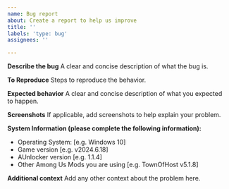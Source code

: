 ```yaml
---
name: Bug report
about: Create a report to help us improve
title: ''
labels: 'type: bug'
assignees: ''

---
```


**Describe the bug**
A clear and concise description of what the bug is.

**To Reproduce**
Steps to reproduce the behavior.

**Expected behavior**
A clear and concise description of what you expected to happen.

**Screenshots**
If applicable, add screenshots to help explain your problem.

**System Information (please complete the following information):**
 - Operating System: [e.g. Windows 10]
 - Game version [e.g. v2024.6.18]
 - AUnlocker version [e.g. 1.1.4]
 - Other Among Us Mods you are using [e.g. TownOfHost v5.1.8]

**Additional context**
Add any other context about the problem here.

